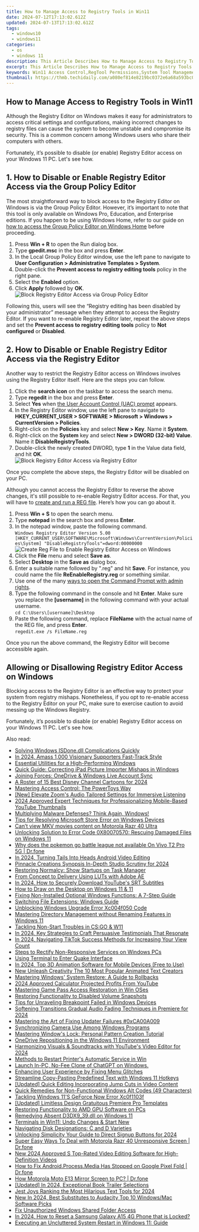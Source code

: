 ```yaml
---
title: How to Manage Access to Registry Tools in Win11
date: 2024-07-12T17:13:02.612Z
updated: 2024-07-13T17:13:02.612Z
tags:
  - windows10
  - windows11
categories:
  - os
  - windows 11
description: This Article Describes How to Manage Access to Registry Tools in Win11
excerpt: This Article Describes How to Manage Access to Registry Tools in Win11
keywords: Win11 Access Control,RegTool Permissions,System Tool Management,Win11 Security Settings,Windows 11 Privilege Levels,Registry Management Tools,Gain Admin Power in Win11
thumbnail: https://thmb.techidaily.com/a080ef814e8219bc0372e6a68a593bc00b4cb1212abb381c555dc4e79829ce23.jpg
---
```


## How to Manage Access to Registry Tools in Win11

 Although the Registry Editor on Windows makes it easy for administrators to access critical settings and configurations, making incorrect changes to registry files can cause the system to become unstable and compromise its security. This is a common concern among Windows users who share their computers with others.

 Fortunately, it’s possible to disable (or enable) Registry Editor access on your Windows 11 PC. Let's see how.

## 1\. How to Disable or Enable Registry Editor Access via the Group Policy Editor

 The most straightforward way to block access to the Registry Editor on Windows is via the Group Policy Editor. However, it’s important to note that this tool is only available on Windows Pro, Education, and Enterprise editions. If you happen to be using Windows Home, refer to our guide on [how to access the Group Policy Editor on Windows Home](https://www.makeuseof.com/tag/access-group-policy-editor-even-windows-home-settings-try/) before proceeding.

1. Press **Win + R** to open the Run dialog box.
2. Type **gpedit.msc** in the box and press **Enter**.
3. In the Local Group Policy Editor window, use the left pane to navigate to **User Configuration > Administrative Templates > System**.
4. Double-click the **Prevent access to registry editing tools** policy in the right pane.
5. Select the **Enabled** option.
6. Click **Apply** followed by **OK**.  
![Block Registry Editor Access via Group Policy Editor](https://static1.makeuseofimages.com/wordpress/wp-content/uploads/2023/06/block-registry-editor-access-via-group-policy-editor.jpg)

 Following this, users will see the “Registry editing has been disabled by your administrator” message when they attempt to access the Registry Editor. If you want to re-enable Registry Editor later, repeat the above steps and set the **Prevent access to registry editing tools** policy to **Not configured** or **Disabled**.

## 2\. How to Disable or Enable Registry Editor Access via the Registry Editor

 Another way to restrict the Registry Editor access on Windows involves using the Registry Editor itself. Here are the steps you can follow.

1. Click the **search icon** on the taskbar to access the search menu.
2. Type **regedit** in the box and press **Enter**.
3. Select **Yes** when [the User Account Control (UAC) prompt](https://www.makeuseof.com/windows-11-disable-user-account-control-prompt/) appears.
4. In the Registry Editor window, use the left pane to navigate to **HKEY\_CURRENT\_USER > SOFTWARE > Microsoft > Windows > CurrentVersion > Policies**.
5. Right-click on the **Policies** key and select **New > Key**. Name it **System**.
6. Right-click on the **System** key and select **New > DWORD (32-bit) Value**. Name it **DisableRegistryTools**.
7. Double-click the newly created DWORD, type **1** in the Value data field, and hit **OK**.  
![Block Registry Editor Access via Registry Editor](https://static1.makeuseofimages.com/wordpress/wp-content/uploads/2023/06/block-registry-editor-access-via-registry-editor.jpg)

 Once you complete the above steps, the Registry Editor will be disabled on your PC.

 Although you cannot access the Registry Editor to reverse the above changes, it's still possible to re-enable Registry Editor access. For that, you will have to [create and run a REG file](https://www.makeuseof.com/windows-registry-file-guide/). Here’s how you can go about it.

1. Press **Win + S** to open the search menu.
2. Type **notepad** in the search box and press **Enter**.
3. In the notepad window, paste the following command.  
`Windows Registry Editor Version 5.00  
[HKEY_CURRENT_USER\SOFTWARE\Microsoft\Windows\CurrentVersion\Policies\System] "DisableRegistryTools"=dword:00000000`  
![Create Reg File to Enable Registry Editor Access on Windows](https://static1.makeuseofimages.com/wordpress/wp-content/uploads/2023/06/create-reg-file-to-enable-registry-editor-access-on-windows.jpg)
4. Click the **File** menu and select **Save as**.
5. Select **Desktop** in the **Save as** dialog box.
6. Enter a suitable name followed by ".reg" and hit **Save**. For instance, you could name the file **ReEnableRegistry.reg** or something similar.
7. Use one of the many [ways to open the Command Prompt with admin rights](https://www.makeuseof.com/windows-run-command-prompt-admin/).
8. Type the following command in the console and hit **Enter**. Make sure you replace the **\[username\]** in the following command with your actual username.  
`cd C:\Users\[username]\Desktop`
9. Paste the following command, replace **FileName** with the actual name of the REG file, and press **Enter**.  
`regedit.exe /s FileName.reg`

 Once you run the above command, the Registry Editor will become accessible again.

## Allowing or Disallowing Registry Editor Access on Windows

 Blocking access to the Registry Editor is an effective way to protect your system from registry mishaps. Nonetheless, if you opt to re-enable access to the Registry Editor on your PC, make sure to exercise caution to avoid messing up the Windows Registry.

 Fortunately, it’s possible to disable (or enable) Registry Editor access on your Windows 11 PC. Let's see how.



<ins class="adsbygoogle"
      style="display:block"
      data-ad-client="ca-pub-7571918770474297"
      data-ad-slot="8358498916"
      data-ad-format="auto"
      data-full-width-responsive="true"></ins>
<span class="atpl-alsoreadstyle">Also read:</span>
<div><ul>
<li><a href="https://win11-tips.techidaily.com/solving-windows-isdonedll-complications-quickly/"><u>Solving Windows ISDone.dll Complications Quickly</u></a></li>
<li><a href="https://youtube-data.techidaily.com/24-amass-1000-visionary-supporters-fast-track-style/"><u>In 2024, Amass 1,000 Visionary Supporters Fast-Track Style</u></a></li>
<li><a href="https://win11-tips.techidaily.com/essential-utilities-for-a-high-performing-windows/"><u>Essential Utilities for a High-Performing Windows</u></a></li>
<li><a href="https://win11-tips.techidaily.com/quick-guide-correcting-ipad-picture-importer-mishaps-in-windows/"><u>Quick Guide: Correcting iPad Picture Importer Mishaps in Windows</u></a></li>
<li><a href="https://win11-tips.techidaily.com/joining-forces-onedrive-and-windows-live-account-sync/"><u>Joining Forces: OneDrive & Windows Live Account Sync</u></a></li>
<li><a href="https://animation-videos.techidaily.com/a-roster-of-15-best-disney-channel-cartoons-for-2024/"><u>A Roster of 15 Best Disney Channel Cartoons for 2024</u></a></li>
<li><a href="https://win11-tips.techidaily.com/mastering-access-control-the-powertoys-way/"><u>Mastering Access Control: The PowerToys Way</u></a></li>
<li><a href="https://screen-sharing-recording.techidaily.com/new-elevate-zooms-audio-tailored-settings-for-immersive-listening/"><u>[New] Elevate Zoom's Audio  Tailored Settings for Immersive Listening</u></a></li>
<li><a href="https://youtube-help.techidaily.com/2024-approved-expert-techniques-for-professionalizing-mobile-based-youtube-thumbnails/"><u>2024 Approved  Expert Techniques for Professionalizing Mobile-Based YouTube Thumbnails</u></a></li>
<li><a href="https://win11-tips.techidaily.com/multiplying-malware-defenses-think-again-windows/"><u>Multiplying Malware Defenses? Think Again, Windows!</u></a></li>
<li><a href="https://win11-tips.techidaily.com/tips-for-resolving-microsoft-store-error-on-windows-devices/"><u>Tips for Resolving Microsoft Store Error on Windows Devices</u></a></li>
<li><a href="https://phone-solutions.techidaily.com/can-t-view-mkv-movies-content-on-motorola-razr-40-ultra-by-aiseesoft-video-converter-play-mkv-on-android/"><u>Can’t view MKV movies content on Motorola Razr 40 Ultra</u></a></li>
<li><a href="https://win11-tips.techidaily.com/unlocking-solution-to-error-code-0x80070570-rescuing-damaged-files-on-windows-11/"><u>Unlocking Solution to Error Code 0X80070570: Rescuing Damaged Files on Windows 11</u></a></li>
<li><a href="https://change-location.techidaily.com/why-does-the-pokemon-go-battle-league-not-available-on-vivo-t2-pro-5g-drfone-by-drfone-virtual-android/"><u>Why does the pokemon go battle league not available On Vivo T2 Pro 5G | Dr.fone</u></a></li>
<li><a href="https://some-skills.techidaily.com/in-2024-turning-tails-into-heads-android-video-editing/"><u>In 2024, Turning Tails Into Heads  Android Video Editing</u></a></li>
<li><a href="https://extra-support.techidaily.com/pinnacle-creations-synopsis-in-depth-studio-scrutiny-for-2024/"><u>Pinnacle Creations Synopsis  In-Depth Studio Scrutiny for 2024</u></a></li>
<li><a href="https://win11-tips.techidaily.com/restoring-normalcy-show-startups-on-task-manager/"><u>Restoring Normalcy: Show Startups on Task Manager</u></a></li>
<li><a href="https://extra-hints.techidaily.com/from-concept-to-delivery-using-luts-with-adobe-ae/"><u>From Concept to Delivery  Using LUTs with Adobe AE</u></a></li>
<li><a href="https://some-techniques.techidaily.com/in-2024-how-to-securely-download-youtubes-srt-subtitles/"><u>In 2024, How to Securely Download YouTube's SRT Subtitles</u></a></li>
<li><a href="https://win11-tips.techidaily.com/how-to-draw-on-the-desktop-on-windows-11-and-11/"><u>How to Draw on the Desktop on Windows 11 & 11</u></a></li>
<li><a href="https://win11-tips.techidaily.com/fixing-non-installed-optional-windows-functions-a-7-step-guide/"><u>Fixing Non-Installed Optional Windows Functions: A 7-Step Guide</u></a></li>
<li><a href="https://win11-tips.techidaily.com/switching-file-extensions-windows-guide/"><u>Switching File Extensions: Windows Guide</u></a></li>
<li><a href="https://win11-tips.techidaily.com/unblocking-windows-upgrade-error-xc004f050-code/"><u>Unblocking Windows Upgrade Error Xc004f050 Code</u></a></li>
<li><a href="https://win11-tips.techidaily.com/mastering-directory-management-without-renaming-features-in-windows-11/"><u>Mastering Directory Management without Renaming Features in Windows 11</u></a></li>
<li><a href="https://win11-tips.techidaily.com/tackling-non-start-troubles-in-csgo-and-w11/"><u>Tackling Non-Start Troubles in CS:GO & W11</u></a></li>
<li><a href="https://extra-skills.techidaily.com/in-2024-key-strategies-to-craft-persuasive-testimonials-that-resonate/"><u>In 2024, Key Strategies to Craft Persuasive Testimonials That Resonate</u></a></li>
<li><a href="https://tiktok-clips.techidaily.com/in-2024-navigating-tiktok-success-methods-for-increasing-your-view-count/"><u>In 2024, Navigating TikTok Success  Methods for Increasing Your View Count</u></a></li>
<li><a href="https://win11-tips.techidaily.com/steps-to-rectify-non-responsive-services-on-windows-pcs/"><u>Steps to Rectify Non-Responsive Services on Windows PCs</u></a></li>
<li><a href="https://win11-tips.techidaily.com/using-terminal-to-enter-quake-interface/"><u>Using Terminal to Enter Quake Interface</u></a></li>
<li><a href="https://video-ai-editor.techidaily.com/in-2024-top-3d-animation-software-for-mobile-devices-free-to-use/"><u>In 2024, Top 3D Animation Software for Mobile Devices (Free to Use)</u></a></li>
<li><a href="https://ai-video-tools.techidaily.com/new-unleash-creativity-the-10-most-popular-animated-text-creators/"><u>New Unleash Creativity The 10 Most Popular Animated Text Creators</u></a></li>
<li><a href="https://win11-tips.techidaily.com/mastering-windows-system-restore-a-guide-to-rollbacks/"><u>Mastering Windows' System Restore: A Guide to Rollbacks</u></a></li>
<li><a href="https://youtube-clips.techidaily.com/2024-approved-calculator-projected-profits-from-youtube/"><u>2024 Approved  Calculator  Projected Profits From YouTube</u></a></li>
<li><a href="https://win11-tips.techidaily.com/mastering-game-pass-access-restoration-in-win-oses/"><u>Mastering Game Pass Access Restoration in Win OSes</u></a></li>
<li><a href="https://win11-tips.techidaily.com/restoring-functionality-to-disabled-volume-snapshots/"><u>Restoring Functionality to Disabled Volume Snapshots</u></a></li>
<li><a href="https://win11-tips.techidaily.com/tips-for-unraveling-breakpoint-failed-in-windows-devices/"><u>Tips for Unraveling Breakpoint Failed in Windows Devices</u></a></li>
<li><a href="https://extra-skills.techidaily.com/softening-transitions-gradual-audio-fading-techniques-in-premiere-for-2024/"><u>Softening Transitions  Gradual Audio Fading Techniques in Premiere for 2024</u></a></li>
<li><a href="https://win11-tips.techidaily.com/mastering-the-art-of-fixing-updater-failures-0xca00a009/"><u>Mastering the Art of Fixing Updater Failures #0xCA00A009</u></a></li>
<li><a href="https://win11-tips.techidaily.com/synchronizing-camera-use-among-windows-programs/"><u>Synchronizing Camera Use Among Windows Programs</u></a></li>
<li><a href="https://win11-tips.techidaily.com/mastering-windows-lock-personal-pattern-creation-tutorial/"><u>Mastering Window's Lock: Personal Pattern Creation Tutorial</u></a></li>
<li><a href="https://win11-tips.techidaily.com/onedrive-repositioning-in-the-windows-11-environment/"><u>OneDrive Repositioning in the Windows 11 Environment</u></a></li>
<li><a href="https://youtube-help.techidaily.com/harmonizing-visuals-and-soundtracks-with-youtubes-video-editor-for-2024/"><u>Harmonizing Visuals & Soundtracks with YouTube's Video Editor for 2024</u></a></li>
<li><a href="https://win11-tips.techidaily.com/methods-to-restart-printers-automatic-service-in-win/"><u>Methods to Restart Printer's Automatic Service in Win</u></a></li>
<li><a href="https://win11-tips.techidaily.com/launch-in-pc-no-fee-clone-of-chatgpt-on-windows/"><u>Launch In-PC, No-Fee Clone of ChatGPT on Windows.</u></a></li>
<li><a href="https://win11-tips.techidaily.com/enhancing-user-experience-by-fixing-menu-glitches/"><u>Enhancing User Experience by Fixing Menu Glitches</u></a></li>
<li><a href="https://win11-tips.techidaily.com/streamline-copy-pasting-predefined-text-with-windows-11-hotkeys/"><u>Streamline Copy-Pasting Predefined Text with Windows 11 Hotkeys</u></a></li>
<li><a href="https://facebook-video-footage.techidaily.com/updated-quick-editing-incorporating-jump-cuts-in-video-content/"><u>[Updated] Quick Editing  Incorporating Jump Cuts in Video Content</u></a></li>
<li><a href="https://win11-tips.techidaily.com/quick-remedies-for-non-functional-windows-alt-codes-49-characters/"><u>Quick Remedies for Non-Functional Windows Alt Codes (49 Characters)</u></a></li>
<li><a href="https://win11-tips.techidaily.com/tackling-windows-11s-geforce-now-error-xc0f1103f/"><u>Tackling Windows 11'S GeForce Now Error Xc0f1103f</u></a></li>
<li><a href="https://extra-skills.techidaily.com/updated-limitless-design-gratuitous-premiere-pro-templates/"><u>[Updated] Limitless Design  Gratuitous Premiere Pro Templates</u></a></li>
<li><a href="https://win11-tips.techidaily.com/restoring-functionality-to-amd-gpu-software-on-pcs/"><u>Restoring Functionality to AMD GPU Software on PCs</u></a></li>
<li><a href="https://win11-tips.techidaily.com/remedying-absent-d3dx939dll-on-windows-11/"><u>Remedying Absent D3DX9_39.dll on Windows 11</u></a></li>
<li><a href="https://win11-tips.techidaily.com/terminals-in-win11-undo-changes-and-start-new/"><u>Terminals in Win11: Undo Changes & Start New</u></a></li>
<li><a href="https://win11-tips.techidaily.com/navigating-disk-designations-c-and-d-varieties/"><u>Navigating Disk Designations: C and D Varieties</u></a></li>
<li><a href="https://youtube-sure.techidaily.com/king-simplicity-your-guide-to-direct-signup-buttons-for-2024/"><u>Unlocking Simplicity  Your Guide to Direct Signup Buttons for 2024</u></a></li>
<li><a href="https://howto.techidaily.com/super-easy-ways-to-deal-with-motorola-razr-40-unresponsive-screen-drfone-by-drfone-fix-android-problems-fix-android-problems/"><u>Super Easy Ways To Deal with Motorola Razr 40 Unresponsive Screen | Dr.fone</u></a></li>
<li><a href="https://video-content-creator.techidaily.com/new-2024-approved-s-top-rated-video-editing-software-for-high-definition-videos/"><u>New 2024 Approved S Top-Rated Video Editing Software for High-Definition Videos</u></a></li>
<li><a href="https://change-location.techidaily.com/how-to-fix-androidprocessmedia-has-stopped-on-google-pixel-fold-drfone-by-drfone-fix-android-problems-fix-android-problems/"><u>How to Fix Android.Process.Media Has Stopped on Google Pixel Fold | Dr.fone</u></a></li>
<li><a href="https://screen-mirror.techidaily.com/how-motorola-moto-e13-mirror-screen-to-pc-drfone-by-drfone-android/"><u>How Motorola Moto E13 Mirror Screen to PC? | Dr.fone</u></a></li>
<li><a href="https://vp-tips.techidaily.com/updated-in-2024-exceptional-book-trailer-selections/"><u>[Updated] In 2024, Exceptional Book Trailer Selections</u></a></li>
<li><a href="https://extra-skills.techidaily.com/jest-joys-ranking-the-most-hilarious-text-tools-for-2024/"><u>Jest Joys  Ranking the Most Hilarious Text Tools for 2024</u></a></li>
<li><a href="https://sound-tweaking.techidaily.com/new-in-2024-best-substitutes-to-audacity-top-10-windowsmac-software-picks/"><u>New In 2024, Best Substitutes to Audacity Top 10 Windows/Mac Software Picks</u></a></li>
<li><a href="https://win11-tips.techidaily.com/fix-unauthorized-windows-shared-folder-access/"><u>Fix Unauthorized Windows Shared Folder Access</u></a></li>
<li><a href="https://android-unlock.techidaily.com/in-2024-how-to-reset-a-samsung-galaxy-a15-4g-phone-that-is-locked-by-drfone-android/"><u>In 2024, How to Reset a Samsung Galaxy A15 4G Phone that is Locked?</u></a></li>
<li><a href="https://win11-tips.techidaily.com/executing-an-uncluttered-system-restart-in-windows-11-guide/"><u>Executing an Uncluttered System Restart in Windows 11: Guide</u></a></li>
</ul></div>

